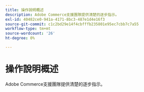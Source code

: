 ```yaml
---
title: 操作說明概述
description: Adobe Commerce支援團隊提供清楚的逐步指示。
exl-id: 40482ce0-941a-4171-8bc3-487e1d4e16f3
source-git-commit: c1c2bd29e14f4cbfffb235801e95ec7cbb7c7a55
workflow-type: tm+mt
source-wordcount: '26'
ht-degree: 0%

---
```


# 操作說明概述

Adobe Commerce支援團隊提供清楚的逐步指示。
